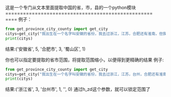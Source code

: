 这是一个专门从文本里面提取中国的省，市，县的一个python模块
================================================== ====
例子：
```python
from get_province_city_county import get_city
citys=get_city("我出生在一个名字叫安徽的省份，我去过浙江，江苏，合肥还有淮南，但我最喜欢的还是合肥，因为我在蜀山区生活过一段时间")
print(citys)
```

结果:('安徽省', 5, '合肥市', 3, '蜀山区', 1)

你也可以指定要提取的省市范围，将提取范围缩小，以便得到更精确的结果
例子:
```python
from get_province_city_county import get_city
citys=get_city("我出生在一个名字叫安徽的省份，我去过浙江，江苏，台州，合肥还有淮南，但我最喜欢的还是合肥，因为我在蜀山区生活过一段时间",h_zd="浙江")
print(citys)
```
结果:('浙江省', 3, '台州市', 1, '', 0)
通过h_zd这个参数，就可以锁定范围了








